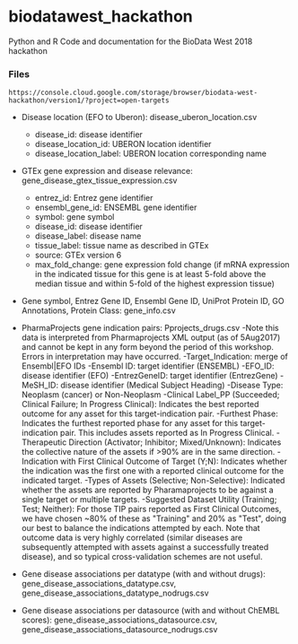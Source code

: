 # biodatawest_hackathon
Python and R Code and documentation for the BioData West 2018 hackathon

### Files

```
https://console.cloud.google.com/storage/browser/biodata-west-hackathon/version1/?project=open-targets
```
 * Disease location (EFO to Uberon): disease_uberon_location.csv
 	- disease_id: disease identifier
 	- disease_location_id: UBERON location identifier
 	- disease_location_label: UBERON location corresponding name
 * GTEx gene expression and disease relevance: gene_disease_gtex_tissue_expression.csv
 	- entrez_id: Entrez gene identifier
	- ensembl_gene_id: ENSEMBL gene identifier
	- symbol: gene symbol
	- disease_id: disease identifier
	- disease_label: disease name
	- tissue_label: tissue name as described in GTEx
	- source: GTEx version 6
	- max_fold_change: gene expression fold change (if mRNA expression in the indicated tissue for this gene is at least 5-fold above the median tissue and within 5-fold of the highest expression tissue)
 * Gene symbol, Entrez Gene ID, Ensembl Gene ID, UniProt Protein ID, GO Annotations, Protein Class: gene_info.csv
 
 * PharmaProjects gene indication pairs: Pprojects_drugs.csv
 	-Note this data is interpreted from Pharmaprojects XML output (as of 5Aug2017) and cannot be kept in any form beyond the period of this workshop. Errors in interpretation may have occurred.
        -Target_Indication: merge of Ensembl|EFO IDs 
	-Ensembl ID: target identifier (ENSEMBL)
	-EFO_ID: disease identifier (EFO)
	-EntrezGeneID: target identifier (EntrezGene)
	-MeSH_ID: disease identifier (Medical Subject Heading)
	-Disease Type: Neoplasm (cancer) or Non-Neoplasm
	-Clinical Label_PP (Succeeded; Clinical Failure; In Progress Clinical): Indicates the best reported outcome for any asset for this target-indication pair. 
	-Furthest Phase: Indicates the furthest reported phase for any asset for this target-indication pair. This includes assets reported as In Progress Clinical.
	-Therapeutic Direction (Activator; Inhibitor; Mixed/Unknown): Indicates the collective nature of the assets if >90% are in the same direction.
	-Indication with First Clinical Outcome of Target (Y;N): Indicates whether the indication was the first one with a reported clinical outcome for the indicated target.
	-Types of Assets (Selective; Non-Selective): Indicated whether the assets are reported by Pharamaprojects to be against a single target or multiple targets.
	-Suggested Dataset Utility (Training; Test; Neither):  For those TIP pairs reported as First Clinical Outcomes, we have chosen ~80% of these as "Training" and 20% as "Test", doing our best to balance the indications attempted by each.  Note that outcome data is very highly correlated (similar diseases are subsequently attempted with assets against a successfully treated disease), and so typical cross-validation schemes are not useful.
	
 * Gene disease associations per datatype (with and without drugs): gene_disease_associations_datatype.csv, gene_disease_associations_datatype_nodrugs.csv
 * Gene disease associations per datasource (with and without ChEMBL scores): gene_disease_associations_datasource.csv, gene_disease_associations_datasource_nodrugs.csv


